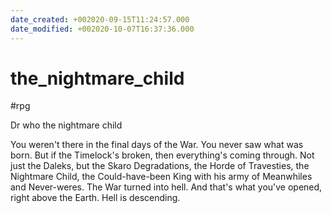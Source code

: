 ```yaml
---
date_created: +002020-09-15T11:24:57.000
date_modified: +002020-10-07T16:37:36.000
---
```


# the_nightmare_child

 #rpg

Dr who the nightmare child

You weren't there in the final days of the War. You never saw what was born. But if the Timelock's broken, then everything's coming through. Not just the Daleks, but the Skaro Degradations, the Horde of Travesties, the Nightmare Child, the Could-have-been King with his army of Meanwhiles and Never-weres. The War turned into hell. And that's what you've opened, right above the Earth. Hell is descending.
